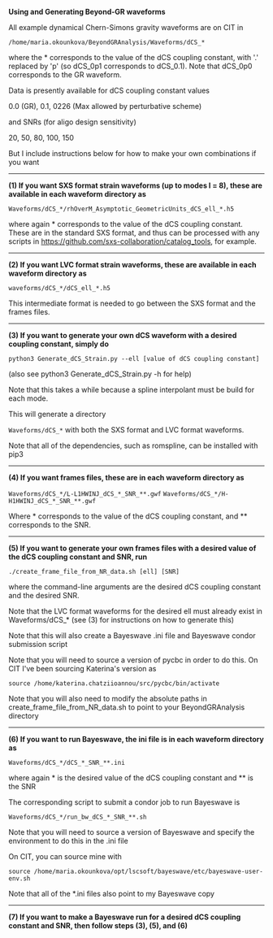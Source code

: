 **Using and Generating Beyond-GR waveforms**

All example dynamical Chern-Simons gravity waveforms are on CIT in 

`/home/maria.okounkova/BeyondGRAnalysis/Waveforms/dCS_*`

where the * corresponds to the value of the dCS coupling constant, 
with '.' replaced by 'p' (so dCS_0p1 corresponds to dCS_0.1). Note that
dCS_0p0 corresponds to the GR waveform.

Data is presently available for dCS coupling constant values

0.0 (GR), 0.1, 0226 (Max allowed by perturbative scheme)

and SNRs (for aligo design sensitivity)

20, 50, 80, 100, 150

But I include instructions below for how to make your own combinations
if you want

----------------------------------------------

**(1) If you want SXS format strain waveforms (up to modes l = 8), 
these are available in each waveform directory as**

`Waveforms/dCS_*/rhOverM_Asymptotic_GeometricUnits_dCS_ell_*.h5`

where again * corresponds to the value of the dCS coupling constant.
These are in the standard SXS format, and thus can be processed with
any scripts in https://github.com/sxs-collaboration/catalog_tools, 
for example.

----------------------------------------------

**(2) If you want LVC format strain waveforms, these are available in 
each waveform directory as**

`waveforms/dCS_*/dCS_ell_*.h5`

This intermediate format is needed to go between the SXS format
and the frames files. 

----------------------------------------------

**(3) If you want to generate your own dCS waveform with a 
desired coupling constant, simply do**

`python3 Generate_dCS_Strain.py --ell [value of dCS coupling constant]`

(also see python3 Generate_dCS_Strain.py -h for help)

Note that this takes a while because a spline interpolant must be
build for each mode.

This will generate a directory

`Waveforms/dCS_*` with both the SXS format and LVC format waveforms. 

Note that all of the dependencies, such as romspline, can be 
installed with pip3

----------------------------------------------

**(4) If you want frames files, these are in each waveform directory as**

`Waveforms/dCS_*/L-L1HWINJ_dCS_*_SNR_**.gwf`
`Waveforms/dCS_*/H-H1HWINJ_dCS_*_SNR_**.gwf`

Where * corresponds to the value of the dCS coupling constant, 
and ** corresponds to the SNR. 

----------------------------------------------

**(5) If you want to generate your own frames files with a desired
value of the dCS coupling constant and SNR, run**

`./create_frame_file_from_NR_data.sh [ell] [SNR]`

where the command-line arguments are the desired dCS 
coupling constant and the desired SNR.

Note that the LVC format waveforms for the desired ell must
already exist in Waveforms/dCS_* (see (3) for instructions 
on how to generate this)

Note that this will also create a Bayeswave .ini file
and Bayeswave condor submission script

Note that you will need to source a version of pycbc in 
order to do this. On CIT I've been sourcing Katerina's 
version as

`source /home/katerina.chatziioannou/src/pycbc/bin/activate`

Note that you will also need to modify the absolute paths
in create_frame_file_from_NR_data.sh to point to your
BeyondGRAnalysis directory

----------------------------------------------

**(6) If you want to run Bayeswave, the ini file is in each
waveform directory as**

`Waveforms/dCS_*/dCS_*_SNR_**.ini`

where again * is the desired value of the dCS coupling constant
and ** is the SNR

The corresponding script to submit a condor job to run Bayeswave is

`Waveforms/dCS_*/run_bw_dCS_*_SNR_**.sh`

Note that you will need to source a version of Bayeswave and specify
the environment to do this in the .ini file

On CIT, you can source mine with 

`source /home/maria.okounkova/opt/lscsoft/bayeswave/etc/bayeswave-user-env.sh`

Note that all of the *.ini files also point to my Bayeswave copy

----------------------------------------------

**(7) If you want to make a Bayeswave run for a desired dCS coupling constant
and SNR, then follow steps (3), (5), and (6)**


